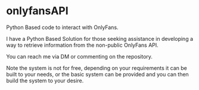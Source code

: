 # onlyfansAPI
Python Based code to interact with OnlyFans.

I have a Python Based Solution for those seeking assistance in developing a way to retrieve information from the non-public OnlyFans API.

You can reach me via DM or commenting on the repository.

Note the system is not for free, depending on your requirements it can be built to your needs, or the basic system can be provided and you can then build the system to your desire.
